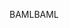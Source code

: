 <span data-ttu-id="45fb8-101">BAML</span><span class="sxs-lookup"><span data-stu-id="45fb8-101">BAML</span></span>